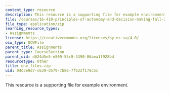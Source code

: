 ```yaml
---
content_type: resource
description: This resource is a supporting file for example environment.
file: /courses/16-410-principles-of-autonomy-and-decision-making-fall-2010/04d3e9d7c639d5797b867fb22f178c5c_env_files.zip
file_type: application/zip
learning_resource_types:
- Assignments
license: https://creativecommons.org/licenses/by-nc-sa/4.0/
ocw_type: OCWFile
parent_title: Assignments
parent_type: CourseSection
parent_uid: d624d5e5-e809-55c9-4390-06aea1f928bd
resourcetype: Other
title: env_files.zip
uid: 04d3e9d7-c639-d579-7b86-7fb22f178c5c
---
```

This resource is a supporting file for example environment.